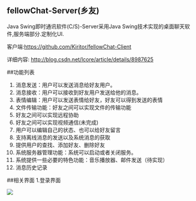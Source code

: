 ## fellowChat-Server(乡友)
Java Swing即时通讯软件(C/S)-Server采用Java Swing技术实现的桌面聊天软件,服务端部分.定制化UI.

客户端:https://github.com/Kiritor/fellowChat-Client

详细内容: http://blog.csdn.net/lcore/article/details/8987625

##功能列表

1. 消息发送：用户可以发送消息给好友用户。
2. 消息接收：用户可以接收到好友用户发送给他的消息。
3. 表情编辑：用户可以发送表情给好友，好友可以得到发送的表情
4. 文件传输功能：好友之间可以实现文件的传输功能
5. 好友之间可以实现远程协助
6. 好友之间可以实现视频通信(未完成)
7. 用户可以编辑自己的状态、也可以给好友留言
8. 支持离线消息的发送以及系统消息的获取
9. 提供用户的查找、添加好友、删除好友
10. 系统服务器管理功能：系统可以启动或者关闭服务。
11. 系统提供一些必要的特色功能：音乐播放器、邮件发送（待实现）
12. 消息历史记录

##相关界面
1.登录界面

<img src='http://img.my.csdn.net/uploads/201511/09/1447059073_5410.png' align="center"/>
